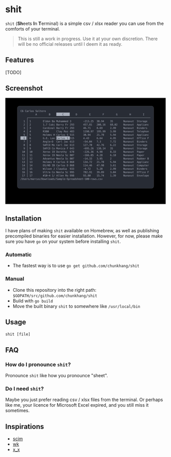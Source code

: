 # shit

`shit` (**Sh**eets **I**n **T**erminal) is a simple csv / xlsx reader
you can use from the comforts of your terminal.

> This is still a work in progress. Use it at your own discretion. There
> will be no official releases until I deem it as ready.

## Features

[TODO]

## Screenshot

![screenshot](./img/screenshot.jpg)

## Installation

I have plans of making `shit` available on Homebrew, as well as
publishing precompiled binaries for easier installation. However, for
now, please make sure you have `go` on your system before installing
`shit`.

### Automatic

- The fastest way is to use `go get github.com/chunkhang/shit`

### Manual

- Clone this repository into the right path: `$GOPATH/src/github.com/chunkhang/shit`
- Build with `go build`
- Move the built binary `shit` to somewhere like `/usr/local/bin`

## Usage

```
shit [file]
```

## FAQ

### How do I pronounce `shit`?

Pronounce `shit` like how you pronounce "sheet".

### Do I need `shit`?

Maybe you just prefer reading csv / xlsx files from the terminal. Or
perhaps like me, your licence for Microsoft Excel expired, and you still
miss it sometimes.

## Inspirations

- [scim](https://github.com/andmarti1424/sc-im)
- [wk](https://github.com/SheetJS/wk)
- [x_x](https://github.com/kristianperkins/x_x)
